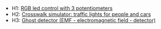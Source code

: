 - H1: [RGB led control with 3 potentiometers](https://github.com/DimaOanaTeodora/IntroductionToRobotics/tree/main/Homework/H1)
- H2: [Crosswalk simulator: traffic lights for people and cars](https://github.com/DimaOanaTeodora/IntroductionToRobotics/tree/main/Homework/H2)
- H3: [Ghost detector (EMF - electromagnetic field - detector)](https://github.com/DimaOanaTeodora/IntroductionToRobotics/tree/main/Homework/H3)
